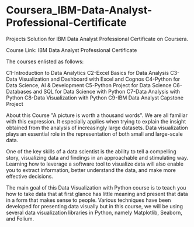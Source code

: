 # Coursera_IBM-Data-Analyst-Professional-Certificate
Projects Solution for IBM Data Analyst Professional Certificate on Coursera.

Course Link: IBM Data Analyst Professional Certificate

The courses enlisted as follows:

 C1-Introduction to Data Analytics
 C2-Excel Basics for Data Analysis
 C3-Data Visualization and Dashboard with Excel and Cognos
 C4-Python for Data Science, AI & Development
 C5-Python Project for Data Science
 C6-Databases and SQL for Data Science with Python
 C7-Data Analysis with Python
 C8-Data Visualization with Python
 C9-IBM Data Analyst Capstone Project
 
About this Course
"A picture is worth a thousand words". We are all familiar with this expression. It especially applies when trying to explain the insight obtained from the analysis of increasingly large datasets. Data visualization plays an essential role in the representation of both small and large-scale data.

One of the key skills of a data scientist is the ability to tell a compelling story, visualizing data and findings in an approachable and stimulating way. Learning how to leverage a software tool to visualize data will also enable you to extract information, better understand the data, and make more effective decisions.

The main goal of this Data Visualization with Python course is to teach you how to take data that at first glance has little meaning and present that data in a form that makes sense to people. Various techniques have been developed for presenting data visually but in this course, we will be using several data visualization libraries in Python, namely Matplotlib, Seaborn, and Folium.
